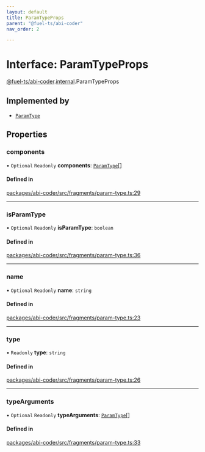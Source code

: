 ```yaml
---
layout: default
title: ParamTypeProps
parent: "@fuel-ts/abi-coder"
nav_order: 2

---
```


# Interface: ParamTypeProps

[@fuel-ts/abi-coder](../index.md).[internal](../namespaces/internal.md).ParamTypeProps

## Implemented by

- [`ParamType`](../classes/internal-ParamType.md)

## Properties

### components

• `Optional` `Readonly` **components**: [`ParamType`](../classes/internal-ParamType.md)[]

#### Defined in

[packages/abi-coder/src/fragments/param-type.ts:29](https://github.com/FuelLabs/fuels-ts/blob/master/packages/abi-coder/src/fragments/param-type.ts#L29)

___

### isParamType

• `Optional` `Readonly` **isParamType**: `boolean`

#### Defined in

[packages/abi-coder/src/fragments/param-type.ts:36](https://github.com/FuelLabs/fuels-ts/blob/master/packages/abi-coder/src/fragments/param-type.ts#L36)

___

### name

• `Optional` `Readonly` **name**: `string`

#### Defined in

[packages/abi-coder/src/fragments/param-type.ts:23](https://github.com/FuelLabs/fuels-ts/blob/master/packages/abi-coder/src/fragments/param-type.ts#L23)

___

### type

• `Readonly` **type**: `string`

#### Defined in

[packages/abi-coder/src/fragments/param-type.ts:26](https://github.com/FuelLabs/fuels-ts/blob/master/packages/abi-coder/src/fragments/param-type.ts#L26)

___

### typeArguments

• `Optional` `Readonly` **typeArguments**: [`ParamType`](../classes/internal-ParamType.md)[]

#### Defined in

[packages/abi-coder/src/fragments/param-type.ts:33](https://github.com/FuelLabs/fuels-ts/blob/master/packages/abi-coder/src/fragments/param-type.ts#L33)
